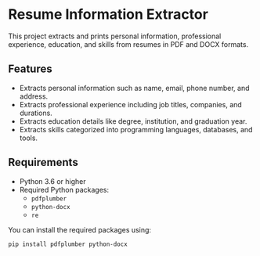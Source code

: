 # Resume Information Extractor

This project extracts and prints personal information, professional experience, education, and skills from resumes in PDF and DOCX formats.

## Features

- Extracts personal information such as name, email, phone number, and address.
- Extracts professional experience including job titles, companies, and durations.
- Extracts education details like degree, institution, and graduation year.
- Extracts skills categorized into programming languages, databases, and tools.

## Requirements

- Python 3.6 or higher
- Required Python packages:
  - `pdfplumber`
  - `python-docx`
  - `re`

You can install the required packages using:

```bash
pip install pdfplumber python-docx

```
